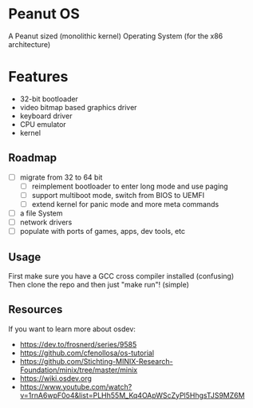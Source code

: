# Peanut OS
A Peanut sized (monolithic kernel) Operating System (for the x86 architecture)  

# Features

- 32-bit bootloader
- video bitmap based graphics driver 
- keyboard driver
- CPU emulator
- kernel

## Roadmap

- [ ] migrate from 32 to 64 bit
	- [ ] reimplement bootloader to enter long mode and use paging
	- [ ] support multiboot mode, switch from BIOS to UEMFI
	- [ ] extend kernel for panic mode and more meta commands
- [ ] a file System
- [ ] network drivers 
- [ ] populate with ports of games, apps, dev tools, etc

## Usage

First make sure you have a GCC cross compiler installed (confusing)  
Then clone the repo and then just "make run"! (simple)  

## Resources
If you want to learn more about osdev:
 - https://dev.to/frosnerd/series/9585
 - https://github.com/cfenollosa/os-tutorial
 - https://github.com/Stichting-MINIX-Research-Foundation/minix/tree/master/minix
 - https://wiki.osdev.org
 - https://www.youtube.com/watch?v=1rnA6wpF0o4&list=PLHh55M_Kq4OApWScZyPl5HhgsTJS9MZ6M
